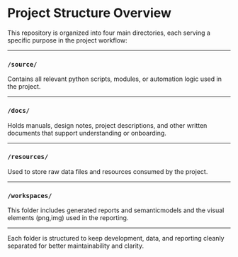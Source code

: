 # Project Structure Overview

This repository is organized into four main directories, each serving a specific purpose in the project workflow:

---

### `/source/`
Contains all relevant python scripts, modules, or automation logic used in the project.  

---

### `/docs/`
Holds manuals, design notes, project descriptions, and other written documents that support understanding or onboarding.

---

### `/resources/`
Used to store raw data files and resources consumed by the project.

---

### `/workspaces/`
This folder includes generated reports and semanticmodels and the visual elements (png,img) used in the reporting.  

---

Each folder is structured to keep development, data, and reporting cleanly separated for better maintainability and clarity.